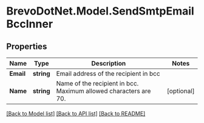 # BrevoDotNet.Model.SendSmtpEmailBccInner

## Properties

Name | Type | Description | Notes
------------ | ------------- | ------------- | -------------
**Email** | **string** | Email address of the recipient in bcc | 
**Name** | **string** | Name of the recipient in bcc. Maximum allowed characters are 70. | [optional] 

[[Back to Model list]](../../README.md#documentation-for-models) [[Back to API list]](../../README.md#documentation-for-api-endpoints) [[Back to README]](../../README.md)

